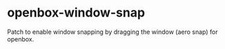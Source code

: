 # openbox-window-snap
Patch to enable window snapping by dragging the window (aero snap) for openbox.
